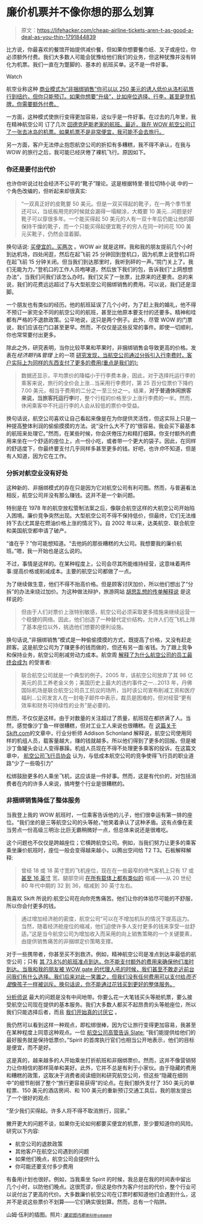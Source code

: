 # 廉价机票并不像你想的那么划算

> 原文：<https://lifehacker.com/cheap-airline-tickets-aren-t-as-good-a-deal-as-you-thin-1791844839>

比方说，你最喜欢的餐馆开始提供减价餐，但如果你想要餐巾纸、叉子或座位，你必须额外付费。我们大多数人可能会犹豫给他们我们的业务，但这种犹豫并没有转化为机票。我们一直在为蹩脚的、基本的 航班买单。这不是一件好事。

Watch

航空业称这种 [商业模式为“非捆绑销售”你可以以 250 美元的诱人低价从洛杉矶旅行到纽约，但你只能预订。如果你想要“升级”，比如座位选择、行李，甚至是登机牌，你需要额外付费。](http://lifehacker.com/1789304937#_ga=1.26564862.239480345.1485901765)

一方面，这种模式使旅行变得更加容易，这似乎是一件好事。在过去的几年里，我在精神航空公司 订了几次 [回德克萨斯老家的航班。最近，我在 WOW 航空公司订了一张去冰岛的机票。如果机票不是非常便宜，我可能不会去旅行。](https://lifehacker.com/how-to-fly-spirit-airlines-without-losing-your-mind-1785714484)

另一方面，客户无法停止抱怨航空公司的折扣有多糟糕，我不得不承认，在我与 WOW 的旅行之后，我可能已经厌倦了裸机飞行。原因如下。

### 你还是要付出代价

也许你听说过社会经济不公平的“靴子”理论。这是根据特里·普拉切特小说 中的一个角色改编的，但听起来却很真实:

> “一双真正好的皮靴要 50 美元。但是一双买得起的靴子，在一两个季节里还可以，当纸板用完的时候就会漏得一塌糊涂，大概要 10 美元...问题是好靴子可以穿很多年。一个能买得起 50 美元的人有一双十年后仍能让他的脚保持干燥的靴子，而一个只能买得起便宜靴子的穷人在同一时间花 100 美元买靴子，仍然会湿着脚。

换句话说: [买便宜的，买两次](https://lifehacker.com/cheap-clothes-are-too-expensive-buy-quality-instead-1751019637) 。WOW air 就是这样。我和我的朋友提前几个小时到达机场，四处闲逛，然后在起飞前 25 分钟回到登机口，因为机票上说登机口将在起飞前 15 分钟关闭。但当我们到达那里时，我听到砰的一声。”院门关上了。我们无能为力，”登机口的工作人员咆哮道，然后放下我们的包，告诉我们“上网想想办法”，当我们问我们该怎么办时。我们又买了一张票，比原来的还要贵。总的来说，我们的花费远远超过了与大型航空公司捆绑销售的费用。可以说，我们还是湿脚。

一个朋友也有类似的经历。他的航班延误了几个小时，为了赶上我的婚礼，他不得不预订一家完全不同的航空公司的航班，甚至比他原本要支付的还要多。精神和哇都有严格的不退款政策。公平地说，这只是两个例子。此外，尽管 WOW 的门票说，我们应该在门口甚至更早。然而，不仅仅是这些反常的事件。即使一切顺利，你也常常要付出更多。

除此之外，研究表明，当你比较苹果和苹果时，非捆绑销售会导致更高的价格。发表在*经济期刊&管理* 上的一项 [研究发现，当航空公司通过分拆引入行李费时，客户实际上为同样的东西支付了更多的费用(重点是我们的):](https://ideas.repec.org/p/ces/ceswps/_4397.html)

> 数据还显示，平均票价的降幅小于行李费本身，因此，对于选择托运行李的乘客来说，旅行的全价会上涨...当采用行李费时，第 25 百分位票价下降约 7.00 美元，相当于费用的二分之一至三分之一。结果，**对于普通休闲旅客来说，当旅客托运行李**时，整个行程的价格至少上涨行李费的一半。然而，休闲乘客中不托运行李的人会从较低的票价中受益。

换句话说，航空公司喜欢让自己看起来像是在为你提供灵活性，但这实际上只是一种提高整体利润的偷偷摸摸的方法。说“没什么大不了的”很容易。我会买下最基本的航班来处理它。”然而，在某些时候，你会厌倦压力和精打细算。你支付额外的费用来坐在一个舒适的座位上，点一份小吃，或者带一个更大的袋子。因此，在同样的舒适度下，你最终要支付几乎同样多甚至更多的钱。好吧，也许*你*不知道，但是有人知道，因为它在工作。

### 分拆对航空业没有好处

这种新的、非捆绑模式的存在只是因为它对航空公司有利可图。然而，与普遍看法相反，航空公司并没有那么赚钱。这并不是一个新问题。

特别是在 1978 年的航空放松管制法案之后，像联合航空这样的大航空公司开始陷入困境。廉价竞争突然出现。大型航空公司不得不保持低价，但最终，它们无法维持下去(尤其是在燃油价格上涨的情况下)。自 2002 年以来，达美航空、联合航空和美国航空都申请了破产。

“谁在乎？”你可能想知道。“去他妈的那些糟糕的大公司。我想要我的廉价航班。”嗯，我一开始也是这么说的。

不过，事情是这样的。在某种程度上，公司会尽其所能维持经营，这意味着两件事:提高价格或削减成本。主要的航空公司都做了一点。

为了继续做生意，他们不得不抬高价格。但是顾客讨厌加价，所以他们想出了“分拆”的办法来绕过加价。为这种做法辩护，旅游网站 [胡思乱想的传单解释说](http://crankyflier.com/2013/09/19/fun-with-economics-why-unbundling-is-a-good-thing/) 是这样说的:

> 但由于人们对票价上涨特别敏感，航空公司必须采取更多措施来继续运营一个稳健的网络。因此，他们创造了一种替代定价结构，允许人们在飞机上除了基本座位以外，挑选他们想要的便利设施。

换句话说,“非捆绑销售”模式是一种偷偷摸摸的方式，既提高了价格，又没有赶走顾客。这是航空公司为了赚更多的钱而做的，但还有另一面:省钱。为了跟上竞争和保持业务，航空公司削减劳动力成本。航空周 [解释了为什么航空公司的员工最终会成为](http://aviationweek.com/commercial-aviation/opinion-how-our-love-cheap-airfares-may-be-hurting-aviation-industry) 的受害者:

> 联合航空公司就是一个典型的例子。2005 年，该航空公司放弃了其 98 亿美元的员工养老金义务；美国历史上最大的违约事件之一...2013 年，丹佛国际机场是联合航空公司员工抗议的场所，当时该公司宣布削减工资和医疗福利...公司发言人在一封电子邮件中表示，裁员是困难的，但对经营“更有效率和财务可持续性的业务”是必要的。

然而，不仅仅是这样。由于对数量的关注超过了质量，航班现在都挤满了人。当然，感觉像沙丁鱼一样很糟糕，但对工业工人来说也很糟糕。在 [这篇关于 Skift.com](https://skift.com/2015/08/25/upselling-is-killing-the-airline-industry-one-bad-economy-seat-at-a-time/)的文章中，行业分析师 Addison Schonland 解释说，航空公司使用同样的机组人员，载客量越大，赚的钱就越多。所以他们得到了更多的回报。但是被沙丁鱼罐头会让人变得暴躁。机组人员现在不得不处理更多乘客的投诉。在这篇文章中， [航空公司飞行员协会](http://www.alpa.org/) 认为，与低成本航空公司的竞争使得飞行员的职业道路“少了一些吸引力”

松绑鼓励更多的人乘坐飞机，这应该是一件好事。然而，这是有代价的，对包括消费者在内的许多人来说，搞垮整个行业是很糟糕的。

### 非捆绑销售降低了整体服务

当我登上我的 WOW 航班时，一位乘客告诉他的儿子，他们很幸运有第一排的座位。“我们坐的是三等航空公司的头等舱，”他笑着承认了这种矛盾。这有点像在麦当劳点一份高级三明治:比巨无霸稍微好一点，但总体来说还是很难吃。

这个问题也不仅仅是跨越座位；它横跨航空公司。例如，当我们努力让更多的乘客乘坐廉价航班时，座位一般会变得越来越小，以腾出空间给 T2 T3。石板解释解释:

> 曾经 18 或 18 英寸宽的飞机座位，现在在一些最窄的喷气客机上只有 17 或 [甚至 16 英寸](http://www.wsj.com/articles/SB10001424052702304384104579141941949066648) 宽。腿部空间 [在所有载体上都有类似的](http://www.usatoday.com/story/travel/columnist/mcgee/2014/09/24/airplane-reclining-seat-pitch-width/16105491/) 缩减——从 20 世纪 80 年代中期的 32 到 36，缩减到 30 英寸左右。

我喜欢 Skift 所说的:航空公司在向你兜售痛苦。他们让你的体验尽可能的不舒服，所以你会付更多的钱。

> 通过增加经济舱的密度，航空公司“可以在不增加机队的情况下提高运力。当然，随着经济舱座位的缩减，他们迫使许多人支付更多的钱来享受一丝舒适。”这是当今航空公司为增加收入而采用的向上销售策略的一个关键要素，由提供销售痛苦的非捆绑定价策略支撑。

对于一些携带者，你甚至买不到救济。例如，精神航空公司是准点到达率最低的航空公司；只有 [其 73.8%的航班准点到达。你不能支付额外的费用来确保他们准时到达。当我和我的朋友被 WOW gate 的代理人吼的时候，我们甚至不敢走近前台问我们有什么选择。我们后来对此一笑置之，但我们没有任何费用可以支付给*而不是*像孩子一样被训斥。换句话说，你不能通过花钱买到更好的整体服务。](https://thepointsguy.com/2016/07/spirit-airlines-responds-to-complaints-with-explanation/)

[分析师说](https://skift.com/2015/08/25/upselling-is-killing-the-airline-industry-one-bad-economy-seat-at-a-time/) 最大的问题是没有中间地带。你要么花一大笔钱买头等舱机票，要么接受航空公司现在提供的基本服务。我们大多数人都买不起昂贵的头等舱座位，所以我们只能选择后者，而且 [我们开始真的讨厌它](https://skift.com/2015/08/18/delta-and-spirit-called-out-for-hate-selling-we-mean-upselling-tactics/) 。

我仍然可以看到这样一种观点，即松绑很棒，因为它让旅行变得更加容易，我甚至在某种程度上同意这种观点。一位 [航空公司高管告诉 Slate:](http://www.slate.com/articles/business/moneybox/2014/12/cheap_airlines_why_americans_will_suffer_worse_service_on_flights_in_order.html) “我们能提供给他们的最好服务就是保持低票价。”Spirit 的首席执行官们也相当公开地表示，他们的目标是便宜，而不是好。

这是真的，越来越多的人开始乘坐打折航班和非捆绑票价。然而，这并不像营销努力让你相信的那样简单和美好。此外，它并不总是有利于小家伙。由于隐藏的费用和糟糕的政策，这取决于消费者阅读细则和研究航空公司，但这些“隐藏在细则中”的细节削弱了整个“旅行更容易获得”的论点。在我们额外支付了 350 美元的单程票、150 美元的酒店房间、和 100 美元的重新预订交通工具后，我的朋友提出了一个很好的观点:

“至少我们买得起。许多人将不得不取消旅行，回家。”

撇开更大的问题不谈，如果你无论如何都要买便宜的机票，至少要知道你的风险。研究以下内容:

*   航空公司的退款政策
*   其他客户在航空公司遇到的问题
*   如果他们晚点，航空公司会提供什么
*   你可能还要支付多少费用

有备用计划也很好。例如，当我乘坐 Spirit 的时候，我总是在我的时间表中留出几个小时，以防他们晚点。这很荒谬，但这是你作为客户付出的代价，整个行业可以说付出了更高的代价。大多数廉价航空公司在订票时都知道他们会遇到什么，这并不是说这些票价不划算——它们确实很划算。然而，总有一个陷阱。

山姆·伍利的插图。照片: [*<small>藩安图内斯</small>*](https://www.flickr.com/photos/vilavelosa/23362307369/in/photolist-BArW3V-k2p7z2-38WY5n-ocdD1c-d8dRio-cv9dfq-b94nsX-cGtCpo-2A1QiX-yfx5S3-2We1KP-nNYQxY-7SFkMV-8or9an-bKoazP-dTRnVS-bqrD5k-7foJ8b-4ktyjS-8HaKqW-7zzK7p-oqqtzC-qvKNrd-9jZUEK-9dfZz4-7P7oWN-2UQFT1-87Zc-9gctKB-9jZUB8-eCpqQR-5VbUyu-7rLQfC-56vN8R-FSkbX-vRBm-Jezjvo-ry4qM2-2FXAsm-9tPCWy-nHxAW6-J2VVQj-4dnfTa-av1ahQ-dSnCQo-dSnCt5-omb9cs-9wRLo9-6XJume-b6ba34)*<small></small>*<small>[*<small>斯科特</small>*](https://www.flickr.com/photos/lunchtimemama/110765169/in/photolist-aMGCi-5rKb5Y-dZj5wX-6KpXCE-9rzUxw-nKdN26-8xhJ6o-aMKtY-fs1JF5-4n2dAa-8wUhTh-mTHh37-foQLFW-nnyGps-4UNFiL-6ZJTu9-b7TvR8-9593vT-59UGTy-bGKmjg-fpQCBg-5U5Ltr-69Jvc4-6WKE2Y-aKzDv-5rKazq-pripqq-5rK9Kf-oosYGC-5kXnYp-9MRN8Z-7PHud-9rwVa2-4FmekH-oLisGk-oLixau-9MUi6w-8KjLfJ-6sCUyG-6sCUyQ-5kXpF4-9MRdbe-9MUk93-9MQ9xH-269p3p-9MTKQS-9MRS9M-9MUEq5-5kXp2g-9MRaQk)*<small></small>*<small>[*<small>马修赫斯特</small>*](https://www.flickr.com/photos/skewgee/6327493213/in/photolist-4SfdZQ-FTAokY-hE5oza-aD94hz-hW2PKZ-FZt9Yj-6joZTj-2xbCk-6aMZzV-oAbZyr-4sYLfo-6pUCbL-5Crmih-8toYTK)</small></small>

<small><small></small></small>